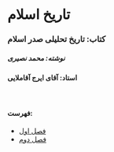 # تاریخ اسلام

### کتاب: تاریخ تحلیلی صدر اسلام
##### نوشته: محمد نصیری
#### استاد: آقای ایرج آقاملایی
<br/>

#### فهرست:
* [فصل اول](part1.html)
* [فصل دوم](part2.html)

